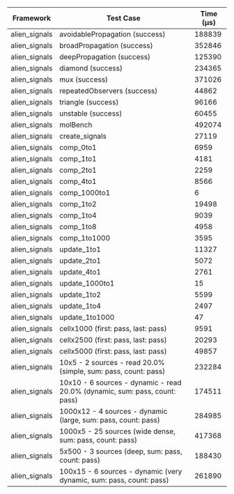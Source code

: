 | Framework | Test Case | Time (μs) |
| --- | --- | --- |
| alien_signals | avoidablePropagation (success) | 188839 |
| alien_signals | broadPropagation (success) | 352846 |
| alien_signals | deepPropagation (success) | 125390 |
| alien_signals | diamond (success) | 234365 |
| alien_signals | mux (success) | 371026 |
| alien_signals | repeatedObservers (success) | 44862 |
| alien_signals | triangle (success) | 96166 |
| alien_signals | unstable (success) | 60455 |
| alien_signals | molBench | 492074 |
| alien_signals | create_signals | 27119 |
| alien_signals | comp_0to1 | 6959 |
| alien_signals | comp_1to1 | 4181 |
| alien_signals | comp_2to1 | 2259 |
| alien_signals | comp_4to1 | 8566 |
| alien_signals | comp_1000to1 | 6 |
| alien_signals | comp_1to2 | 19498 |
| alien_signals | comp_1to4 | 9039 |
| alien_signals | comp_1to8 | 4958 |
| alien_signals | comp_1to1000 | 3595 |
| alien_signals | update_1to1 | 11327 |
| alien_signals | update_2to1 | 5072 |
| alien_signals | update_4to1 | 2761 |
| alien_signals | update_1000to1 | 15 |
| alien_signals | update_1to2 | 5599 |
| alien_signals | update_1to4 | 2497 |
| alien_signals | update_1to1000 | 47 |
| alien_signals | cellx1000 (first: pass, last: pass) | 9591 |
| alien_signals | cellx2500 (first: pass, last: pass) | 20293 |
| alien_signals | cellx5000 (first: pass, last: pass) | 49857 |
| alien_signals | 10x5 - 2 sources - read 20.0% (simple, sum: pass, count: pass) | 232284 |
| alien_signals | 10x10 - 6 sources - dynamic - read 20.0% (dynamic, sum: pass, count: pass) | 174511 |
| alien_signals | 1000x12 - 4 sources - dynamic (large, sum: pass, count: pass) | 284985 |
| alien_signals | 1000x5 - 25 sources (wide dense, sum: pass, count: pass) | 417368 |
| alien_signals | 5x500 - 3 sources (deep, sum: pass, count: pass) | 188430 |
| alien_signals | 100x15 - 6 sources - dynamic (very dynamic, sum: pass, count: pass) | 261890 |
